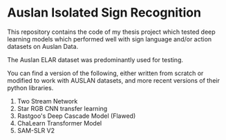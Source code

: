 # Auslan Isolated Sign Recognition

This repository contains the code of my thesis project which tested deep learning models which performed well with sign language and/or action datasets on Auslan Data.

The Auslan ELAR dataset was predominantly used for testing.

You can find a version of the following, either written from scratch or modified to work with AUSLAN datasets, and more recent versions of their python libraries.

1. Two Stream Network
2. Star RGB CNN transfer learning
3. Rastgoo's Deep Cascade Model (Flawed)
4. ChaLearn Transformer Model
5. SAM-SLR V2